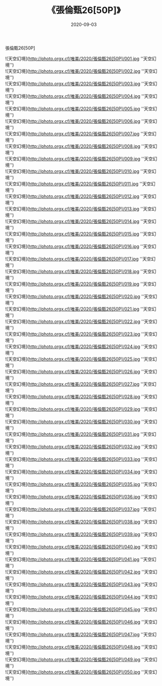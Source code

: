 ﻿---
layout: post
title: 《張倫甄26[50P]》
date: 2020-09-03
img: http://photo.orgx.cf/唯美/2020/張倫甄26[50P]/000.jpg
tags: [美女,清纯,唯美]
---

張倫甄26[50P]



![天空幻境](http://photo.orgx.cf/唯美/2020/張倫甄26[50P]/001.jpg ''天空幻境'')<br>
![天空幻境](http://photo.orgx.cf/唯美/2020/張倫甄26[50P]/002.jpg ''天空幻境'')<br>
![天空幻境](http://photo.orgx.cf/唯美/2020/張倫甄26[50P]/003.jpg ''天空幻境'')<br>
![天空幻境](http://photo.orgx.cf/唯美/2020/張倫甄26[50P]/004.jpg ''天空幻境'')<br>
![天空幻境](http://photo.orgx.cf/唯美/2020/張倫甄26[50P]/005.jpg ''天空幻境'')<br>
![天空幻境](http://photo.orgx.cf/唯美/2020/張倫甄26[50P]/006.jpg ''天空幻境'')<br>
![天空幻境](http://photo.orgx.cf/唯美/2020/張倫甄26[50P]/007.jpg ''天空幻境'')<br>
![天空幻境](http://photo.orgx.cf/唯美/2020/張倫甄26[50P]/008.jpg ''天空幻境'')<br>
![天空幻境](http://photo.orgx.cf/唯美/2020/張倫甄26[50P]/009.jpg ''天空幻境'')<br>
![天空幻境](http://photo.orgx.cf/唯美/2020/張倫甄26[50P]/010.jpg ''天空幻境'')<br>
![天空幻境](http://photo.orgx.cf/唯美/2020/張倫甄26[50P]/011.jpg ''天空幻境'')<br>
![天空幻境](http://photo.orgx.cf/唯美/2020/張倫甄26[50P]/012.jpg ''天空幻境'')<br>
![天空幻境](http://photo.orgx.cf/唯美/2020/張倫甄26[50P]/013.jpg ''天空幻境'')<br>
![天空幻境](http://photo.orgx.cf/唯美/2020/張倫甄26[50P]/014.jpg ''天空幻境'')<br>
![天空幻境](http://photo.orgx.cf/唯美/2020/張倫甄26[50P]/015.jpg ''天空幻境'')<br>
![天空幻境](http://photo.orgx.cf/唯美/2020/張倫甄26[50P]/016.jpg ''天空幻境'')<br>
![天空幻境](http://photo.orgx.cf/唯美/2020/張倫甄26[50P]/017.jpg ''天空幻境'')<br>
![天空幻境](http://photo.orgx.cf/唯美/2020/張倫甄26[50P]/018.jpg ''天空幻境'')<br>
![天空幻境](http://photo.orgx.cf/唯美/2020/張倫甄26[50P]/019.jpg ''天空幻境'')<br>
![天空幻境](http://photo.orgx.cf/唯美/2020/張倫甄26[50P]/020.jpg ''天空幻境'')<br>
![天空幻境](http://photo.orgx.cf/唯美/2020/張倫甄26[50P]/021.jpg ''天空幻境'')<br>
![天空幻境](http://photo.orgx.cf/唯美/2020/張倫甄26[50P]/022.jpg ''天空幻境'')<br>
![天空幻境](http://photo.orgx.cf/唯美/2020/張倫甄26[50P]/023.jpg ''天空幻境'')<br>
![天空幻境](http://photo.orgx.cf/唯美/2020/張倫甄26[50P]/024.jpg ''天空幻境'')<br>
![天空幻境](http://photo.orgx.cf/唯美/2020/張倫甄26[50P]/025.jpg ''天空幻境'')<br>
![天空幻境](http://photo.orgx.cf/唯美/2020/張倫甄26[50P]/026.jpg ''天空幻境'')<br>
![天空幻境](http://photo.orgx.cf/唯美/2020/張倫甄26[50P]/027.jpg ''天空幻境'')<br>
![天空幻境](http://photo.orgx.cf/唯美/2020/張倫甄26[50P]/028.jpg ''天空幻境'')<br>
![天空幻境](http://photo.orgx.cf/唯美/2020/張倫甄26[50P]/029.jpg ''天空幻境'')<br>
![天空幻境](http://photo.orgx.cf/唯美/2020/張倫甄26[50P]/030.jpg ''天空幻境'')<br>
![天空幻境](http://photo.orgx.cf/唯美/2020/張倫甄26[50P]/031.jpg ''天空幻境'')<br>
![天空幻境](http://photo.orgx.cf/唯美/2020/張倫甄26[50P]/032.jpg ''天空幻境'')<br>
![天空幻境](http://photo.orgx.cf/唯美/2020/張倫甄26[50P]/033.jpg ''天空幻境'')<br>
![天空幻境](http://photo.orgx.cf/唯美/2020/張倫甄26[50P]/034.jpg ''天空幻境'')<br>
![天空幻境](http://photo.orgx.cf/唯美/2020/張倫甄26[50P]/035.jpg ''天空幻境'')<br>
![天空幻境](http://photo.orgx.cf/唯美/2020/張倫甄26[50P]/036.jpg ''天空幻境'')<br>
![天空幻境](http://photo.orgx.cf/唯美/2020/張倫甄26[50P]/037.jpg ''天空幻境'')<br>
![天空幻境](http://photo.orgx.cf/唯美/2020/張倫甄26[50P]/038.jpg ''天空幻境'')<br>
![天空幻境](http://photo.orgx.cf/唯美/2020/張倫甄26[50P]/039.jpg ''天空幻境'')<br>
![天空幻境](http://photo.orgx.cf/唯美/2020/張倫甄26[50P]/040.jpg ''天空幻境'')<br>
![天空幻境](http://photo.orgx.cf/唯美/2020/張倫甄26[50P]/041.jpg ''天空幻境'')<br>
![天空幻境](http://photo.orgx.cf/唯美/2020/張倫甄26[50P]/042.jpg ''天空幻境'')<br>
![天空幻境](http://photo.orgx.cf/唯美/2020/張倫甄26[50P]/043.jpg ''天空幻境'')<br>
![天空幻境](http://photo.orgx.cf/唯美/2020/張倫甄26[50P]/044.jpg ''天空幻境'')<br>
![天空幻境](http://photo.orgx.cf/唯美/2020/張倫甄26[50P]/045.jpg ''天空幻境'')<br>
![天空幻境](http://photo.orgx.cf/唯美/2020/張倫甄26[50P]/046.jpg ''天空幻境'')<br>
![天空幻境](http://photo.orgx.cf/唯美/2020/張倫甄26[50P]/047.jpg ''天空幻境'')<br>
![天空幻境](http://photo.orgx.cf/唯美/2020/張倫甄26[50P]/048.jpg ''天空幻境'')<br>
![天空幻境](http://photo.orgx.cf/唯美/2020/張倫甄26[50P]/049.jpg ''天空幻境'')<br>
![天空幻境](http://photo.orgx.cf/唯美/2020/張倫甄26[50P]/050.jpg ''天空幻境'')<br>